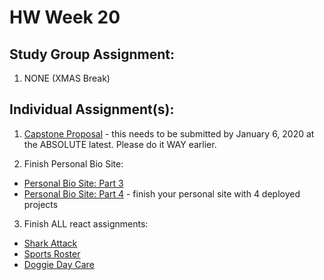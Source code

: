 # HW Week 20

## Study Group Assignment:
1.  NONE (XMAS Break)

## Individual Assignment(s):
1. [Capstone Proposal]() - this needs to be submitted by January 6, 2020 at the ABSOLUTE latest. Please do it WAY earlier.

2.  Finish Personal Bio Site:
  *  [Personal Bio Site: Part 3](https://github.com/nss-nightclass-projects/personal-bio-site-instructions/blob/master/personal-bio-site-03.md)
  *  [Personal Bio Site: Part 4](https://github.com/nss-nightclass-projects/personal-bio-site-instructions/blob/master/personal-bio-site-04.md) - finish your personal site with 4 deployed projects
  
3.  Finish ALL react assignments:
  * [Shark Attack](https://github.com/nss-nightclass-projects/exercise-vault/blob/master/REACT_shark_attack.md)
  * [Sports Roster](https://github.com/nss-nightclass-projects/exercise-vault/blob/master/REACT_sports_roster.md)
  * [Doggie Day Care](https://github.com/nss-nightclass-projects/react-doggie-day-care)
